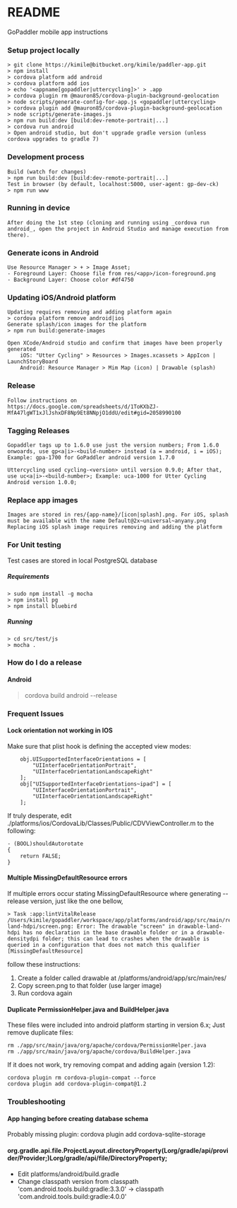 # README #

GoPaddler mobile app instructions


### Setup project locally  ###
    > git clone https://kimile@bitbucket.org/kimile/paddler-app.git
    > npm install
    > cordova platform add android
    > cordova platform add ios
    > echo '<appname[gopaddler|uttercycling]>' > .app
    > cordova plugin rm @mauron85/cordova-plugin-background-geolocation
    > node scripts/generate-config-for-app.js <gopaddler|uttercycling>
    > cordova plugin add @mauron85/cordova-plugin-background-geolocation
    > node scripts/generate-images.js
    > npm run build:dev [build:dev-remote-portrait|...]
    > cordova run android
    > Open android studio, but don't upgrade gradle version (unless cordova upgrades to gradle 7)

### Development process ###
    Build (watch for changes)
    > npm run build:dev [build:dev-remote-portrait|...]
    Test in browser (by default, localhost:5000, user-agent: gp-dev-ck)
    > npm run www
    
### Running in device ##
    After doing the 1st step (cloning and running using _cordova run android_, open the project in Android Studio and manage execution from there).


### Generate icons in Android ###
    Use Resource Manager > + > Image Asset;
    - Foreground Layer: Choose file from res/<app>/icon-foreground.png
    - Background Layer: Choose color #df4750

### Updating iOS/Android platform  ###
    Updating requires removing and adding platform again
    > cordova platform remove android|ios
    Generate splash/icon images for the platform
    > npm run build:generate-images
    
    Open XCode/Android studio and confirm that images have been properly generated
        iOS: "Utter Cycling" > Resources > Images.xcassets > AppIcon | LaunchStoryBoard
        Android: Resource Manager > Mim Map (icon) | Drawable (splash)        

### Release  ###
    Follow instructions on https://docs.google.com/spreadsheets/d/1ToKXbZJ-MfA47lgWT1xJlJshxDF8Np9Et8NNpjO1ddU/edit#gid=2058990100

### Tagging Releases ###
    Gopaddler tags up to 1.6.0 use just the version numbers; From 1.6.0 onwoards, use gp<a|i>-<build-number> instead (a = android, i = iOS); Example: gpa-1700 for GoPaddler android version 1.7.0

    Uttercycling used cycling-<version> until version 0.9.0; After that, use uc<a|i>-<build-number>; Example: uca-1000 for Utter Cycling Android version 1.0.0; 

### Replace app images  ###
    Images are stored in res/{app-name}/[icon|splash].png. For iOS, splash must be available with the name Default@2x~universal~anyany.png
    Replacing iOS splash image requires removing and adding the platform

### For Unit testing
Test cases are stored in local PostgreSQL database

##### Requirements
    > sudo npm install -g mocha
    > npm install pg
    > npm install bluebird

##### Running
    > cd src/test/js
    > mocha .

### How do I do a release ###

#### Android
   > cordova build android --release

### Frequent Issues ###
#### Lock orientation not working in IOS
Make sure that plist hook is defining the accepted view modes:
```
    obj.UISupportedInterfaceOrientations = [
        "UIInterfaceOrientationPortrait",
        "UIInterfaceOrientationLandscapeRight"
    ];
    obj["UISupportedInterfaceOrientations~ipad"] = [
        "UIInterfaceOrientationPortrait",
        "UIInterfaceOrientationLandscapeRight"
    ];
```
If truly desperate, edit ./platforms/ios/CordovaLib/Classes/Public/CDVViewController.m to the following:

```
- (BOOL)shouldAutorotate
{
    return FALSE;
}
```

#### Multiple MissingDefaultResource errors
If multiple errors occur stating MissingDefaultResource where generating --release version, just like the one bellow,
```
> Task :app:lintVitalRelease
/Users/kimile/gopaddler/workspace/app/platforms/android/app/src/main/res/drawable-land-hdpi/screen.png: Error: The drawable "screen" in drawable-land-hdpi has no declaration in the base drawable folder or in a drawable-densitydpi folder; this can lead to crashes when the drawable is queried in a configuration that does not match this qualifier [MissingDefaultResource]
```
follow these instructions:
1. Create a folder called drawable at <project>/platforms/android/app/src/main/res/
2. Copy screen.png to that folder (use larger image)
3. Run cordova again

#### Duplicate PermissionHelper.java and BuildHelper.java
These files were included into android platform starting in version 6.x; Just remove duplicate files:
```
rm ./app/src/main/java/org/apache/cordova/PermissionHelper.java
rm ./app/src/main/java/org/apache/cordova/BuildHelper.java
```
If it does not work, try removing compat and adding again (version 1.2):
```
cordova plugin rm cordova-plugin-compat --force
cordova plugin add cordova-plugin-compat@1.2
```

### Troubleshooting
#### App hanging before creating database schema
Probably missing plugin:
cordova plugin add cordova-sqlite-storage



#### org.gradle.api.file.ProjectLayout.directoryProperty(Lorg/gradle/api/provider/Provider;)Lorg/gradle/api/file/DirectoryProperty;
- Edit platforms/android/build.gradle
- Change classpath version from classpath 'com.android.tools.build:gradle:3.3.0' -> classpath 'com.android.tools.build:gradle:4.0.0'

